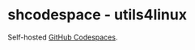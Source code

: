 # shcodespace - utils4linux

Self-hosted [GitHub Codespaces](https://github.com/features/codespaces).
